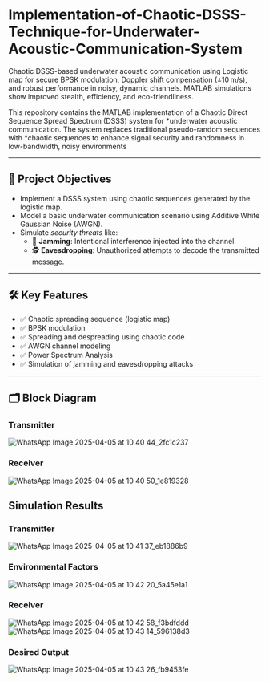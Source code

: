 # Implementation-of-Chaotic-DSSS-Technique-for-Underwater-Acoustic-Communication-System
Chaotic DSSS-based underwater acoustic communication using Logistic map for secure BPSK modulation, Doppler shift compensation (±10 m/s), and robust performance in noisy, dynamic channels. MATLAB simulations show improved stealth, efficiency, and eco-friendliness.

This repository contains the MATLAB implementation of a Chaotic Direct Sequence Spread Spectrum (DSSS) system for *underwater acoustic communication. The system replaces traditional pseudo-random sequences with *chaotic sequences to enhance signal security and randomness in low-bandwidth, noisy environments

---

## 🎯 Project Objectives

- Implement a DSSS system using chaotic sequences generated by the logistic map.
- Model a basic underwater communication scenario using Additive White Gaussian Noise (AWGN).
- Simulate *security threats* like:
  - 📡 **Jamming**: Intentional interference injected into the channel.
  - 🕵️ **Eavesdropping**: Unauthorized attempts to decode the transmitted message.

--- 

## 🛠 Key Features

- ✅ Chaotic spreading sequence (logistic map)  
- ✅ BPSK modulation  
- ✅ Spreading and despreading using chaotic code  
- ✅ AWGN channel modeling
- ✅ Power Spectrum Analysis 
- ✅ Simulation of jamming and eavesdropping attacks  

---

## 🗂 Block Diagram
### Transmitter 
![WhatsApp Image 2025-04-05 at 10 40 44_2fc1c237](https://github.com/user-attachments/assets/a7b26316-a5de-4f06-b1a4-8eb43dc6fc4e)
### Receiver
![WhatsApp Image 2025-04-05 at 10 40 50_1e819328](https://github.com/user-attachments/assets/c425d94d-78c9-4903-9498-ce557d650d6d)

## Simulation Results
### Transmitter
![WhatsApp Image 2025-04-05 at 10 41 37_eb1886b9](https://github.com/user-attachments/assets/edc33a70-5b33-41f2-ad15-db035891627d)

### Environmental Factors
![WhatsApp Image 2025-04-05 at 10 42 20_5a45e1a1](https://github.com/user-attachments/assets/1e85ef4f-e0d8-4797-a625-06577a041b08)

### Receiver
![WhatsApp Image 2025-04-05 at 10 42 58_f3bdfddd](https://github.com/user-attachments/assets/f46e4deb-379f-42e2-9ead-0be9c62b1c48)
![WhatsApp Image 2025-04-05 at 10 43 14_596138d3](https://github.com/user-attachments/assets/50620fe1-bbbe-4fe5-9b18-1f95a25328a8)

### Desired Output
![WhatsApp Image 2025-04-05 at 10 43 26_fb9453fe](https://github.com/user-attachments/assets/c237d909-55ee-4a76-973b-0d1b6a3318d8)


